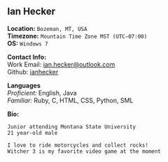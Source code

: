 Ian Hecker
---
**Location:** ```Bozeman, MT, USA```  
**Timezone:** ```Mountain Time Zone MST (UTC−07:00)```  
**OS:** ```Windows 7```  

**Contact Info:**  
Work Email: ian.hecker@outlook.com  
Github: [ianhecker](https://github.com/ianhecker?tab=repositories)  

**Languages**  
*Proficient:* English, Java  
*Familiar:* Ruby, C, HTML, CSS, Python, SML  

**Bio:**
```
Junior attending Montana State University  
21 year-old male  
```
```
I love to ride motorcycles and collect rocks!  
Witcher 3 is my favorite video game at the moment  
```


